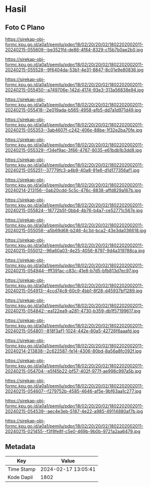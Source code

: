 # Hasil

## Foto C Plano

https://sirekap-obj-formc.kpu.go.id/a0a1/pemilu/pdpr/18/02/20/20/02/1802202002011-20240215-055609--be3521fd-de86-4f84-8329-c15b7b0ae2b0.jpg

https://sirekap-obj-formc.kpu.go.id/a0a1/pemilu/pdpr/18/02/20/20/02/1802202002011-20240215-055528--9f6404da-53b1-4e31-8847-8c01e9e80836.jpg

https://sirekap-obj-formc.kpu.go.id/a0a1/pemilu/pdpr/18/02/20/20/02/1802202002011-20240215-055450--a749706e-142d-4174-93e3-313a56838e94.jpg

https://sirekap-obj-formc.kpu.go.id/a0a1/pemilu/pdpr/18/02/20/20/02/1802202002011-20240215-055418--2e019ada-b565-4958-afb5-dd7a1d971d49.jpg

https://sirekap-obj-formc.kpu.go.id/a0a1/pemilu/pdpr/18/02/20/20/02/1802202002011-20240215-055353--3ab4607f-c242-406e-88be-1f32e2ba70fe.jpg

https://sirekap-obj-formc.kpu.go.id/a0a1/pemilu/pdpr/18/02/20/20/02/1802202002011-20240215-055329--f34ef9ac-3f86-4767-8035-e61bdb1b3dd8.jpg

https://sirekap-obj-formc.kpu.go.id/a0a1/pemilu/pdpr/18/02/20/20/02/1802202002011-20240215-055251--37779fc3-a4b9-40a8-91e6-d1d177356af1.jpg

https://sirekap-obj-formc.kpu.go.id/a0a1/pemilu/pdpr/18/02/20/20/02/1802202002011-20240214-213156--0ab20cdd-5c5c-476c-8838-affd829a167b.jpg

https://sirekap-obj-formc.kpu.go.id/a0a1/pemilu/pdpr/18/02/20/20/02/1802202002011-20240215-055824--18772b5f-0bb4-4b76-b4a7-ce52771c567e.jpg

https://sirekap-obj-formc.kpu.go.id/a0a1/pemilu/pdpr/18/02/20/20/02/1802202002011-20240215-055056--a5b69d68-b246-4c3d-bca2-43e3da036618.jpg

https://sirekap-obj-formc.kpu.go.id/a0a1/pemilu/pdpr/18/02/20/20/02/1802202002011-20240215-055012--96a60a03-4e25-4056-8797-9d4a319788ca.jpg

https://sirekap-obj-formc.kpu.go.id/a0a1/pemilu/pdpr/18/02/20/20/02/1802202002011-20240215-054944--fff391ac-c83c-41e8-b7d5-bfb813d7ec97.jpg

https://sirekap-obj-formc.kpu.go.id/a0a1/pemilu/pdpr/18/02/20/20/02/1802202002011-20240215-054913--4ccd74c8-60c9-4bb1-8f28-d45937bf1289.jpg

https://sirekap-obj-formc.kpu.go.id/a0a1/pemilu/pdpr/18/02/20/20/02/1802202002011-20240215-054842--ea122ea9-a281-4730-b359-db1f57199617.jpg

https://sirekap-obj-formc.kpu.go.id/a0a1/pemilu/pdpr/18/02/20/20/02/1802202002011-20240215-054801--818f3af1-1024-442e-80a5-42726f6aaafd.jpg

https://sirekap-obj-formc.kpu.go.id/a0a1/pemilu/pdpr/18/02/20/20/02/1802202002011-20240214-213838--2c622587-fe14-4306-80bd-8a56a8fc092f.jpg

https://sirekap-obj-formc.kpu.go.id/a0a1/pemilu/pdpr/18/02/20/20/02/1802202002011-20240215-054704--e5f45b22-bf57-402f-977f-ae998c997a5b.jpg

https://sirekap-obj-formc.kpu.go.id/a0a1/pemilu/pdpr/18/02/20/20/02/1802202002011-20240215-054607--f279752b-4585-4646-af5e-9bf63aa1c277.jpg

https://sirekap-obj-formc.kpu.go.id/a0a1/pemilu/pdpr/18/02/20/20/02/1802202002011-20240215-054539--aec4e3eb-5187-4e22-a985-49114880af7b.jpg

https://sirekap-obj-formc.kpu.go.id/a0a1/pemilu/pdpr/18/02/20/20/02/1802202002011-20240215-021455--f3f8fe8f-c5e0-469b-9b0b-9721a2aa6479.jpg


## Metadata

| Key        | Value               |
| ---------- | ------------------- |
| Time Stamp | 2024-02-17 13:05:41 |
| Kode Dapil | 1802                |




